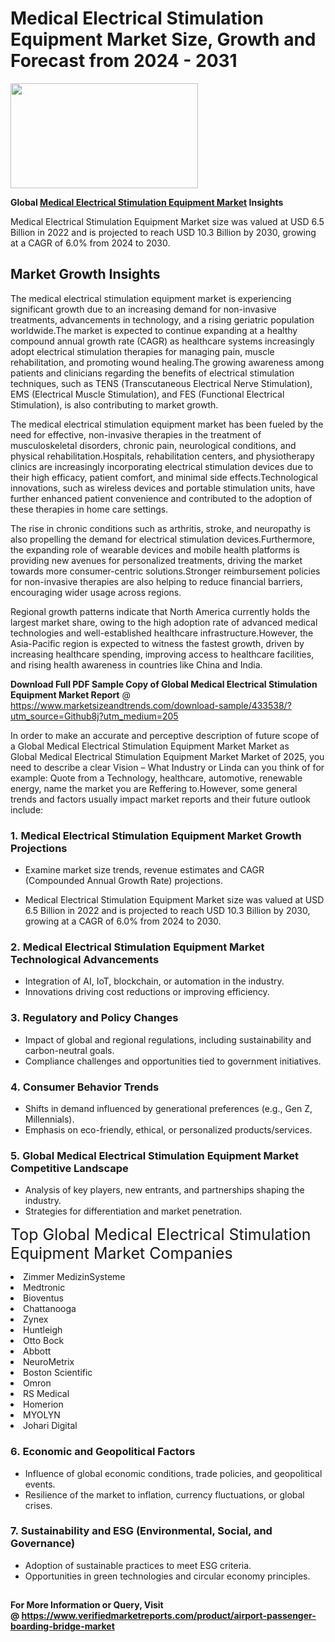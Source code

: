 <H1>Medical Electrical Stimulation Equipment Market Size, Growth and Forecast from 2024 - 2031</H1><img class="aligncenter size-medium wp-image-584254" src="https://thirdeyenews.in/wp-content/uploads/2024/09/Global-Market-Research-300x168.jpeg" alt="" width="300" height="168" /><p><strong>Global&nbsp;<a href="https://www.marketsizeandtrends.com/download-sample/433538/?utm_source=Github8j?utm_medium=205">Medical Electrical Stimulation Equipment Market</a> Insights</strong></p><p>Medical Electrical Stimulation Equipment Market size was valued at USD 6.5 Billion in 2022 and is projected to reach USD 10.3 Billion by 2030, growing at a CAGR of 6.0% from 2024 to 2030.</p><p><h2>Market Growth Insights</h2> <p>The medical electrical stimulation equipment market is experiencing significant growth due to an increasing demand for non-invasive treatments, advancements in technology, and a rising geriatric population worldwide.The market is expected to continue expanding at a healthy compound annual growth rate (CAGR) as healthcare systems increasingly adopt electrical stimulation therapies for managing pain, muscle rehabilitation, and promoting wound healing.The growing awareness among patients and clinicians regarding the benefits of electrical stimulation techniques, such as TENS (Transcutaneous Electrical Nerve Stimulation), EMS (Electrical Muscle Stimulation), and FES (Functional Electrical Stimulation), is also contributing to market growth.</p> <p>The medical electrical stimulation equipment market has been fueled by the need for effective, non-invasive therapies in the treatment of musculoskeletal disorders, chronic pain, neurological conditions, and physical rehabilitation.Hospitals, rehabilitation centers, and physiotherapy clinics are increasingly incorporating electrical stimulation devices due to their high efficacy, patient comfort, and minimal side effects.Technological innovations, such as wireless devices and portable stimulation units, have further enhanced patient convenience and contributed to the adoption of these therapies in home care settings.</p> <p>The rise in chronic conditions such as arthritis, stroke, and neuropathy is also propelling the demand for electrical stimulation devices.Furthermore, the expanding role of wearable devices and mobile health platforms is providing new avenues for personalized treatments, driving the market towards more consumer-centric solutions.Stronger reimbursement policies for non-invasive therapies are also helping to reduce financial barriers, encouraging wider usage across regions.</p> <p>Regional growth patterns indicate that North America currently holds the largest market share, owing to the high adoption rate of advanced medical technologies and well-established healthcare infrastructure.However, the Asia-Pacific region is expected to witness the fastest growth, driven by increasing healthcare spending, improving access to healthcare facilities, and rising health awareness in countries like China and India.</p> <p><span class=""><strong>Download Full PDF Sample Copy of Global Medical Electrical Stimulation Equipment Market Report</strong> @ <a href="https://www.marketsizeandtrends.com/download-sample/433538/?utm_source=Github8j?utm_medium=205" target="_blank">https://www.marketsizeandtrends.com/download-sample/433538/?utm_source=Github8j?utm_medium=205</a></span></p><p>In order to make an accurate and perceptive description of future scope of a Global&nbsp;Medical Electrical Stimulation Equipment Market Market as Global&nbsp;Medical Electrical Stimulation Equipment Market Market of 2025, you need to describe a clear Vision &ndash; What Industry or Linda can you think of for example: Quote from a Technology, healthcare, automotive, renewable energy, name the market you are Reffering to.However, some general trends and factors usually impact market reports and their future outlook include:</p><h3>1.&nbsp;<strong>Medical Electrical Stimulation Equipment Market Growth Projections</strong></h3><ul><li>Examine market size trends, revenue estimates and CAGR (Compounded Annual Growth Rate) projections.</li><li><p>Medical Electrical Stimulation Equipment Market size was valued at USD 6.5 Billion in 2022 and is projected to reach USD 10.3 Billion by 2030, growing at a CAGR of 6.0% from 2024 to 2030.</p></li></ul><h3>2.&nbsp;<strong>Medical Electrical Stimulation Equipment Market Technological Advancements</strong></h3><ul><li>Integration of AI, IoT, blockchain, or automation in the industry.</li><li>Innovations driving cost reductions or improving efficiency.</li></ul><h3>3.&nbsp;<strong>Regulatory and Policy Changes</strong></h3><ul><li>Impact of global and regional regulations, including sustainability and carbon-neutral goals.</li><li>Compliance challenges and opportunities tied to government initiatives.</li></ul><h3>4.&nbsp;<strong>Consumer Behavior Trends</strong></h3><ul><li>Shifts in demand influenced by generational preferences (e.g., Gen Z, Millennials).</li><li>Emphasis on eco-friendly, ethical, or personalized products/services.</li></ul><h3>5.&nbsp;<strong>Global Medical Electrical Stimulation Equipment Market Competitive Landscape</strong></h3><ul><li>Analysis of key players, new entrants, and partnerships shaping the industry.</li><li>Strategies for differentiation and market penetration.</li></ul><p data-pm-slice="1 1 []"><span style="color: inherit; font-family: inherit; font-size: 25px;">Top Global Medical Electrical Stimulation Equipment Market Companies</span></p><div class="" data-test-id=""><p><li>Zimmer MedizinSysteme</li><li> Medtronic</li><li> Bioventus</li><li> Chattanooga</li><li> Zynex</li><li> Huntleigh</li><li> Otto Bock</li><li> Abbott</li><li> NeuroMetrix</li><li> Boston Scientific</li><li> Omron</li><li> RS Medical</li><li> Homerion</li><li> MYOLYN</li><li> Johari Digital</li></p></div><h3>6.&nbsp;<strong>Economic and Geopolitical Factors</strong></h3><ul><li>Influence of global economic conditions, trade policies, and geopolitical events.</li><li>Resilience of the market to inflation, currency fluctuations, or global crises.</li></ul><h3>7.&nbsp;<strong>Sustainability and ESG (Environmental, Social, and Governance)</strong></h3><ul><li>Adoption of sustainable practices to meet ESG criteria.</li><li>Opportunities in green technologies and circular economy principles.</li></ul><h2><strong style="font-size: 14px;">For More Information or Query, Visit @&nbsp;</strong><a style="background-color: #ffffff; font-size: 14px;" href="https://www.marketsizeandtrends.com/report/medical-electrical-stimulation-equipment-market/" target="_blank">https://www.verifiedmarketreports.com/product/airport-passenger-boarding-bridge-market</a></h2>